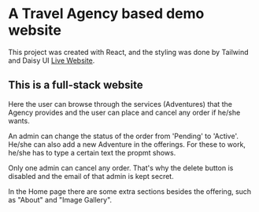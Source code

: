 # A Travel Agency based demo website

This project was created with React, and the styling was done by Tailwind and Daisy UI [Live Website](travel-with-madventurers.web.app).


## This is a full-stack website

Here the user can browse through the services (Adventures) that the Agency provides and the user can place and cancel any order if he/she wants.


An admin can change the status of the order from 'Pending' to 'Active'. He/she can also add a new Adventure in the offerings. For these to work, he/she has to type a certain text the propmt shows.

Only one admin can cancel any order. That's why the delete button is disabled and the email of that admin is kept secret.

In the Home page there are some extra sections besides the offering, such as "About" and "Image Gallery".